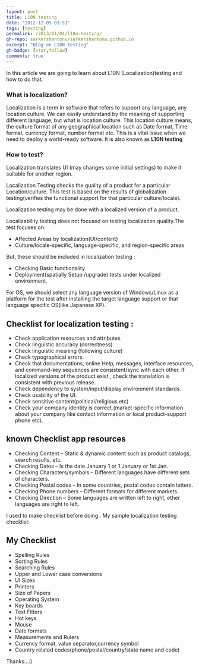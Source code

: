 ```yaml
---
layout: post
title: L10N testing
date: "2012-12-05 03:51"
tags: [testing]
permalink: /2013/01/04/l10n-testing/
gh-repo: sarkershantonu/sarkershantonu.github.io
excerpt: "Blog on L10N testing"
gh-badge: [star,follow]
comments: true
---
```

In this article we are going to learn about L10N (Localization)testing and how to do that.

### What is localization? 
Localization is a term in software that refers to support any language, any location culture. We can easily understand by the meaning of supporting different language, but what is location culture. This location culture means, the culture format of any geographical location such as Date format, Time format, currency format, number format etc. This is a vital issue when we need to deploy a world-ready software. It is also known as **L10N testing**

### How to test?
Localization translates UI (may changes some initial settings) to make it suitable for another region. 

Localization Testing checks the quality of a product for a particular Location/culture. This test is based on the results of globalization testing(verifies the functional support for that particular culture/locale). 

Localization testing may be done with a localized version of a product. 

Localizability testing does not focused on testing localization quality.The test focuses on:
- Affected Areas by localization(UI/content)
- Culture/locale-specific, language-specific, and region-specific areas

But, these should be included in localization testing :
- Checking Basic functionality
- Deployment(spatially Setup /upgrade) tests under localized environment. 

For OS, we should select any language version of Windows/Linux as a platform for the test after installing the target language support or that language specific OS(like Japanese XP).

## Checklist for localization testing : 
- Check application resources and attributes
- Check linguistic accuracy (correctness)
- Check linguistic meaning (following culture)
- Check typographical errors.
- Check that documentations, online Help, messages, interface resources, and command-key sequences are consistent/sync with each other. If localized versions of the product exist , check the translation is consistent with previous release.
- Check dependency to system/input/display environment standards.
- Check usability of the UI.
- Check sensitive content(political/religious etc) 
- Check your company identity is correct.(market-specific information about your company like contact information or local product-support phone etc).

## known Checklist app resources
- Checking Content – Static & dynamic content such as product catalogs, search results, etc.
- Checking Dates – Is the date January 1 or 1 January or 1st Jan.
- Checking Characters/symbols – Different languages have different sets of characters.
- Checking Postal codes – In some countries, postal codes contain letters.
- Checking Phone numbers – Different formats for different markets.
- Checking Direction – Some languages are written left to right, other languages are right to left.

I used to make checklist before doing . My sample localization testing checklist:

## My Checklist
- Spelling Rules
- Sorting Rules
- Searching Rules
- Upper and Lower case conversions
- UI Sizes
- Printers
- Size of Papers
- Operating System
- Key boards
- Text Filters
- Hot keys
- Mouse
- Date formats
- Measurements and Rulers
- Currency format, value separator,currency symbol
- Country related codes(phone/postal/country/state name and code)

Thanks...:) 